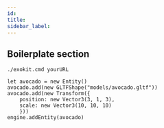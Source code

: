 ```yaml
---
id: 
title: 
sidebar_label: 
---
```



## Boilerplate section 


`./exokit.cmd yourURL`


```
let avocado = new Entity()
avocado.add(new GLTFShape("models/avocado.gltf"))
avocado.add(new Transform({ 
    position: new Vector3(3, 1, 3), 
    scale: new Vector3(10, 10, 10)
    }))
engine.addEntity(avocado)

```

